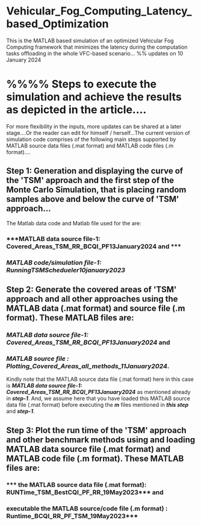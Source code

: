 # Vehicular_Fog_Computing_Latency_based_Optimization
This is the MATLAB based simulation of an optimized Vehicular Fog Computing framework that minimizes the latency during the computation tasks offloading in the whole VFC-based scenario...
%% updates on 10 January 2024  
# %%%% Steps to execute the simulation and achieve the results as depicted in the article.... 
For more flexibility in the inputs, more updates can be shared at a later stage....Or the reader can edit for himself / herself...The current version of simulation code comprises of the following main steps supported by MATLAB source data files (.mat format) and MATLAB code files (.m format)....
## Step 1: Generation and displaying the curve of the 'TSM' approach and the first step of the Monte Carlo Simulation, that is placing random samples above and below the curve of 'TSM' approach...
The Matlab data code and Matlab file used for the are: 
### ***MATLAB data source file-1: Covered_Areas_TSM_RR_BCQI_PF13January2024 and *** 
### ***MATLAB code/simulation file-1: RunningTSMSchedueler10january2023*** 

## Step 2: Generate the covered areas of 'TSM' approach and all other approaches using the MATLAB data (.mat format) and source file (.m format). These MATLAB files are:
### ***MATLAB data source file-1: Covered_Areas_TSM_RR_BCQI_PF13January2024*** and
### ***MATLAB source file : Plotting_Covered_Areas_all_methods_11January2024***. 
Kindly note that the MATLAB source data file (.mat format) here in this case is ***MATLAB data source file-1: Covered_Areas_TSM_RR_BCQI_PF13January2024*** as mentioned already in ***step-1***. And, we assume here that you have loaded this MATLAB source data file (.mat format) before executing the ***m*** files mentioned in ***this step*** and ***step-1***.

## Step 3: Plot the run time of the 'TSM' approach and other benchmark methods using and loading MATLAB data source file (.mat format) and MATLAB code file (.m format). These MATLAB files are:
### *** the MATLAB source data file (.mat format): RUNTime_TSM_BestCQI_PF_RR_19May2023***  and 
### executable the MATLAB source/code file (.m format) : Runtime_BCQI_RR_PF_TSM_19May2023***
